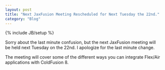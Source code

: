 ```yaml
---
layout: post
title: "Next JaxFusion Meeting Rescheduled for Next Tuesday the 22nd."
category: "Blog"
---
```

{% include JB/setup %}

Sorry about the last minute confusion, but the next JaxFusion meeting will be held next Tuesday on the 22nd. I apologize for the last minute change.

The meeting will cover some of the different ways you can integrate Flex/Air applications with ColdFusion 8\.